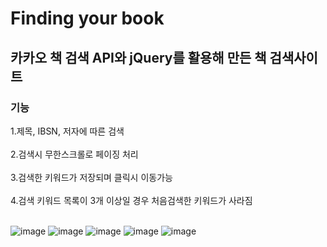 # Finding your book

## 카카오 책 검색 API와 jQuery를 활용해 만든 책 검색사이트

### 기능
1.제목, IBSN, 저자에 따른 검색 <BR><BR>
2.검색시 무한스크롤로 페이징 처리 <BR><BR>
3.검색한 키워드가 저장되며 클릭시 이동가능  <BR><BR>
4.검색 키워드 목록이 3개 이상일 경우 처음검색한 키워드가 사라짐 <BR><BR>

![image](https://user-images.githubusercontent.com/84078481/131268903-49c2289e-87b7-417c-bd2d-4f57fbfb2711.png)
![image](https://user-images.githubusercontent.com/84078481/131268913-5142c9f2-8243-41b9-8065-5d11cde02f0e.png)
![image](https://user-images.githubusercontent.com/84078481/131268917-74ae5c69-d99b-403a-a4cc-7035474f61ce.png)
![image](https://user-images.githubusercontent.com/84078481/131268920-170fb6aa-7795-4b19-bf4e-b95267b6fc29.png)
![image](https://user-images.githubusercontent.com/84078481/131268925-9447d80e-5d8e-4a47-85fe-96f803b3db5e.png)


